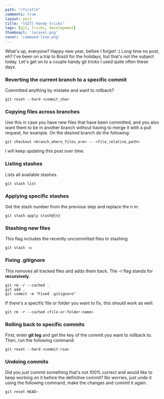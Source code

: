 ```yaml
---
path: "/firstlk"
comments: true
layout: post
title: "[GIT] Handy tricks"
tags: [git, tricks, development]
thumbnail: 'laravel.png'
cover: 'command-line.png'
---
```


What's up, everyone? Happy new year, before I forget! :) Long time no post, eh? I've been on a trip to Brazil for the holidays, but that's not the subject today. Let's get on to a couple handy git tricks I used quite often these days.<!--more-->

### Reverting the current branch to a specific commit

Committed anything by mistake and want to rollback?

```
git reset --hard <commit_sha>
```

### Copying files across branches

Use this in case you have new files that have been committed, and you also want them to be in another branch without having to merge it with a pull request, for example. On the desired branch do the following:

```
git checkout <branch_where_files_are> -- <file_relative_path>
```

I will keep updating this post over time.

### Listing stashes

Lists all available stashes.

```
git stash list
```

### Applying specific stashes

Get the stash number from the previous step and replace the n in:

```
git stash apply stash@{n}
```

### Stashing new files

This flag includes the recently uncommitted files to stashing.

```
git stash -u
```

### Fixing .gitignore

This removes all tracked files and adds them back. The -r flag stands for **recursively**.

```
git rm -r --cached .
git add .
git commit -m "Fixed .gitignore"
```

If there's a specific file or folder you want to fix, this should work as well:

```
git rm -r --cached <file-or-folder-name>
```

### Rolling back to specific commits

First, enter **git log** and get the key of the commit you want to rollback to. Then, run the following command:

```
git reset --hard <commit-rsa>
```

### Undoing commits

Did you just commit something that's not 100% correct and would like to keep working on it before the definitive commit? No worries, just undo it using the following command, make the changes and commit it again.

```
git reset HEAD~
```